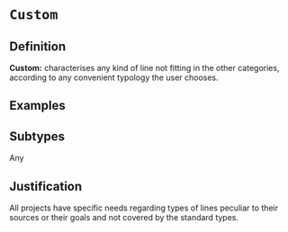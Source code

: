# `Custom`

## Definition

**Custom:** characterises any kind of line not fitting in the other categories, according to any convenient typology the user chooses.

## Examples



## Subtypes

Any

## Justification

All projects have specific needs regarding types of lines peculiar to their sources or their goals and  not covered by the standard types.

